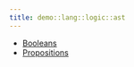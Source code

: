 ```yaml
---
title: demo::lang::logic::ast
---
```



   * [Booleans](../../../../../Library/demo/lang/logic/ast/Booleans.md)
   * [Propositions](../../../../../Library/demo/lang/logic/ast/Propositions.md)